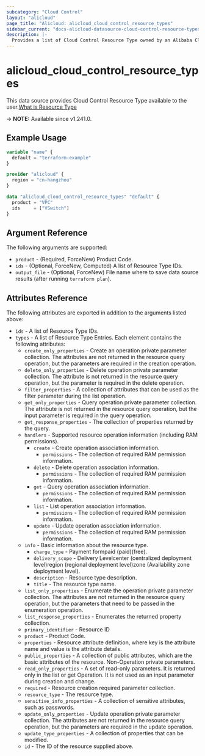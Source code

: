```yaml
---
subcategory: "Cloud Control"
layout: "alicloud"
page_title: "Alicloud: alicloud_cloud_control_resource_types"
sidebar_current: "docs-alicloud-datasource-cloud-control-resource-types"
description: |-
  Provides a list of Cloud Control Resource Type owned by an Alibaba Cloud account.
---
```


# alicloud_cloud_control_resource_types

This data source provides Cloud Control Resource Type available to the user.[What is Resource Type](https://next.api.aliyun.com/document/cloudcontrol/2022-08-30/GetResourceType)

-> **NOTE:** Available since v1.241.0.

## Example Usage

```terraform
variable "name" {
  default = "terraform-example"
}

provider "alicloud" {
  region = "cn-hangzhou"
}

data "alicloud_cloud_control_resource_types" "default" {
  product = "VPC"
  ids     = ["VSwitch"]
}
```

## Argument Reference

The following arguments are supported:
* `product` - (Required, ForceNew) Product Code.
* `ids` - (Optional, ForceNew, Computed) A list of Resource Type IDs.
* `output_file` - (Optional, ForceNew) File name where to save data source results (after running `terraform plan`).


## Attributes Reference

The following attributes are exported in addition to the arguments listed above:
* `ids` - A list of Resource Type IDs.
* `types` - A list of Resource Type Entries. Each element contains the following attributes:
  * `create_only_properties` - Create an operation private parameter collection. The attributes are not returned in the resource query operation, but the parameters are required in the creation operation.
  * `delete_only_properties` - Delete operation private parameter collection. The attribute is not returned in the resource query operation, but the parameter is required in the delete operation.
  * `filter_properties` - A collection of attributes that can be used as the filter parameter during the list operation.
  * `get_only_properties` - Query operation private parameter collection. The attribute is not returned in the resource query operation, but the input parameter is required in the query operation.
  * `get_response_properties` - The collection of properties returned by the query.
  * `handlers` - Supported resource operation information (including RAM permissions).
    * `create` - Create operation association information.
      * `permissions` - The collection of required RAM permission information.
    * `delete` - Delete operation association information.
      * `permissions` - The collection of required RAM permission information.
    * `get` - Query operation association information.
      * `permissions` - The collection of required RAM permission information.
    * `list` - List operation association information.
      * `permissions` - The collection of required RAM permission information.
    * `update` - Update operation association information.
      * `permissions` - The collection of required RAM permission information.
  * `info` - Basic information about the resource type.
    * `charge_type` - Payment formpaid (paid)(free).
    * `delivery_scope` - Delivery Levelcenter (centralized deployment level)region (regional deployment level)zone (Availability zone deployment level).
    * `description` - Resource type description.
    * `title` - The resource type name.
  * `list_only_properties` - Enumerate the operation private parameter collection. The attributes are not returned in the resource query operation, but the parameters that need to be passed in the enumeration operation.
  * `list_response_properties` - Enumerates the returned property collection.
  * `primary_identifier` - Resource ID
  * `product` - Product Code.
  * `properties` - Resource attribute definition, where key is the attribute name and value is the attribute details.
  * `public_properties` - A collection of public attributes, which are the basic attributes of the resource. Non-Operation private parameters.
  * `read_only_properties` - A set of read-only parameters. It is returned only in the list or get Operation. It is not used as an input parameter during creation and change.
  * `required` - Resource creation required parameter collection.
  * `resource_type` - The resource type.
  * `sensitive_info_properties` - A collection of sensitive attributes, such as passwords.
  * `update_only_properties` - Update operation private parameter collection. The attributes are not returned in the resource query operation, but the parameters are required in the update operation.
  * `update_type_properties` - A collection of properties that can be modified.
  * `id` - The ID of the resource supplied above.
